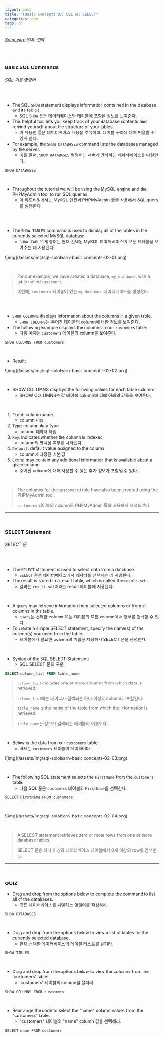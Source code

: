 ```yaml
---
layout: post
title: "(Basic Concepts 02) SQL 문: SELECT"
categories: dev
tags: db
---
```


###### [SoloLearn](https://www.sololearn.com/) SQL 번역

<br>

### Basic SQL Commands

###### SQL 기본 명령어

<br>

- The SQL `SHOW` statement displays information contained in the database and its tables.
  - SQL `SHOW` 문은 데이터베이스와 테이블에 포함된 정보를 보여준다.
- This helpful tool lets you keep track of your database contents and remind yourself about the structure of your tables.
  - 이 유용한 툴은 데이터베이스 내용을 추적하고, 테이블 구조에 대해 떠올릴 수 있게 한다.
- For example, the `SHOW DATABASES` command lists the databases managed by the server.
  - 예를 들어, `SHOW DATABASES` 명령어는 서버가 관리하는 데이터베이스를 나열한다.

```mysql
SHOW DATABASES
```

<br>

- Throughout the tutorial we will be using the MySQL engine and the PHPMyAdmin tool to run SQL queries.
  - 이 튜토리얼에서는 MySQL 엔진과 PHPMyAdmin 툴을 사용해서 SQL query를 실행한다.

<br>

<br>

- The `SHOW TABLES` command is used to display all of the tables in the currently selected MySQL database.
  - `SHOW TABLES` 명령어는 현재 선택된 MySQL 데이터베이스의 모든 테이블을 보여주는 데 사용된다.

![img](/assets/img/sql-sololearn-basic concepts-02-01.png)

<br>

> For our example, we have created a database, `my_database`, with a table called `customers`.
>
> 이전에, `customers` 테이블이 있는 `my_database` 데이터베이스를 생성했다.

<br>

<br>

- `SHOW COLUMNS` displays information about the columns in a given table.
  - `SHOW COLUMNS`는 주어진 테이블의 column에 대한 정보를 보여준다.
- The following example displays the columns in our `customers` table:
  - 다음 예제는 `customers` 테이블의 column을 보여준다.

```mysql
SHOW COLUMNS FROM customers
```

<br>

- Result:

![img](/assets/img/sql-sololearn-basic concepts-02-02.png)

<br>

- SHOW COLUMNS displays the following values for each table column:
  - SHOW COLUMNS는 각 테이블 column에 대해 아래의 값들을 보여준다.

<br>

1. `Field`: column name
   - column 이름
2. `Type`: column data type
   - column 데이터 타입
3. `Key`: indicates whether the column is indexed
   - column의 인덱싱 여부를 나타낸다.
4. `Default`: default value assigned to the column
   - column에 지정된 기본 값
5. `Extra`: may contain any additional information that is available about a given column
   - 주어진 column에 대해 사용할 수 있는 추가 정보가 포함될 수 있다.

<br>

> The columns for the `customers` table have also been created using the PHPMyAdmin tool.
>
> `customers` 테이블의 column도 PHPMyAdmin 툴을 사용해서 생성되었다.

------

<br>

### SELECT Statement

###### SELECT 문

<br>

- The `SELECT` statement is used to select data from a database.
  - `SELECT` 문은 데이터베이스에서 데이터를 선택하는 데 사용된다.
- The result is stored in a result table, which is called the `result-set`.
  - 결과는 `result-set`이라는 result 테이블에 저장된다.

<br>

- A `query` may retrieve information from selected columns or from all columns in the table.
  - `query`는 선택한 column 또는 테이블의 모든 column에서 정보를 검색할 수 있다.
- To create a simple SELECT statement, specify the name(s) of the column(s) you need from the table.
  - 테이블에서 필요한 column의 이름을 지정해서 SELECT 문을 생성한다.

<br>

- Syntax of the SQL SELECT Statement:
  - SQL SELECT 문의 구문:

```sql
SELECT column_list FROM table_name
```

> `column_list` includes one or more columns from which data is retrieved.
>
> `column_list`에는 데이터가 검색되는 하나 이상의 column이 포함된다.

> `table_name` is the name of the table from which the information is retrieved.
>
> `table_name`은 정보가 검색되는 테이블의 이름이다.

<br>

- Below is the data from our `customers` table:
  - 아래는 `customers` 테이블의 데이터이다.

![img](/assets/img/sql-sololearn-basic concepts-02-03.png)

<br>

- The following SQL statement selects the `FirstName` from the `customers` table:
  - 다음 SQL 문은 `customers` 테이블의 `FirstName`을 선택한다.

```mysql
SELECT FirstName FROM customers
```

<br>

![img](/assets/img/sql-sololearn-basic concepts-02-04.png)

<br>

> A SELECT statement retrieves zero or more rows from one or more database tables.
>
> SELECT 문은 하나 이상의 데이터베이스 테이블에서 0개 이상의 row를 검색한다.

------

<br>

### QUIZ

- Drag and drop from the options below to complete the command to list all of the databases.
  - 모든 데이터베이스를 나열하는 명령어를 작성해라.

```mysql
SHOW DATABASES
```

<br>

- Drag and drop from the options below to view a list of tables for the currently selected database.
  - 현재 선택한 데이터베이스의 테이블 리스트를 살펴라.

```mysql
SHOW TABLES
```

<br>

- Drag and drop from the options below to view the columns from the 'customers' table:
  - 'customers' 테이블의 column을 살펴라.

```mysql
SHOW COLUMNS FROM customers
```

<br>

- Rearrange the code to select the "name" column values from the "customers" table.
  - "customers" 테이블의 "name" column 값을 선택해라.

```mysql
SELECT name FROM customers
```

<br>